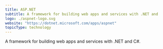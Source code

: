 ```yaml
---
title: ASP.NET
subtitle: A framework for building web apps and services with .NET and C#.
logo: ./aspnet-logo.svg
website: "https://dotnet.microsoft.com/apps/aspnet"
topicType: technology
---
```


A framework for building web apps and services with .NET and C#.

